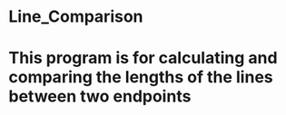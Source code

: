 # Line_Comparison
# This program is for calculating and comparing the lengths of the lines between two endpoints
